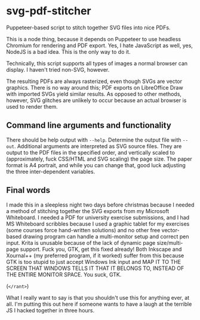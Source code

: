 # svg-pdf-stitcher
Puppeteer-based script to stitch together SVG files into nice PDFs.

This is a node thing, because it depends on Puppeteer to use headless Chromium for rendering and PDF export. Yes, I hate JavaScript as well, yes, NodeJS is a bad idea. This is the only way to do it.

Technically, this script supports all types of images a normal browser can display. I haven't tried non-SVG, however.

The resulting PDFs are always rasterized, even though SVGs are vector graphics. There is no way around this; PDF exports on LibreOffice Draw with imported SVGs yield similar results. As opposed to other methods, however, SVG glitches are unlikely to occur because an actual browser is used to render them.

## Command line arguments and functionality

There should be help output with `--help`. Determine the output file with `--out`. Additional arguments are interpreted as SVG source files. They are output to the PDF files in the specified order, and vertically scaled to (approximately, fuck CSS/HTML and SVG scaling) the page size. The paper format is A4 portrait, and while you can change that, good luck adjusting the three inter-dependent variables.

## Final words

I made this in a sleepless night two days before christmas because I needed a method of stitching together the SVG exports from my Microsoft Whiteboard. I needed a PDF for university exercise submissions, and I had MS Whiteboard scribbles because I used a graphic tablet for my exercises (some courses force hand-written solutions) and no other free vector-based drawing program can handle a multi-monitor setup and correct pen input. Krita is unusable because of the lack of dynamic page size/multi-page support. Fuck you, GTK, get this fixed already! Both Inkscape and Xournal++ (my preferred program, if it worked) suffer from this because GTK is too stupid to just accept Windows Ink input and MAP IT TO THE SCREEN THAT WINDOWS TELLS IT THAT IT BELONGS TO, INSTEAD OF THE ENTIRE MONITOR SPACE. You suck, GTK.

(`</rant>`)

What I really want to say is that you shouldn't use this for anything ever, at all. I'm putting this out here if someone wants to have a laugh at the terrible JS I hacked together in three hours.
